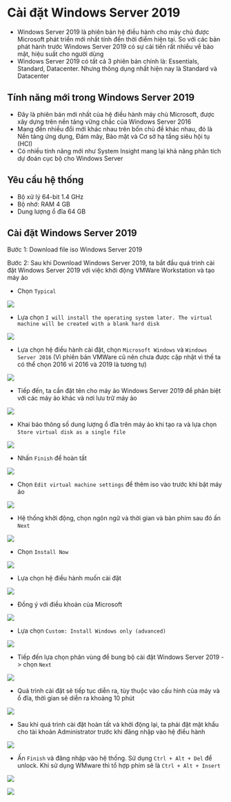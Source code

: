 # Cài đặt Windows Server 2019
- Windows Server 2019 là phiên bản hệ điều hành cho máy chủ được Microsoft phát triển mới nhất tính đến thời điểm hiện tại. So với các bản phát hành trước Windows Server 2019 có sự cải tiến rất nhiều về bảo mật, hiệu suất cho người dùng
- Windows Server 2019 có tất cả 3 phiên bản chính là: Essentials, Standard, Datacenter. Nhưng thông dụng nhất hiện nay là Standard và Datacenter 
## Tính năng mới trong Windows Server 2019
- Đây là phiên bản mới nhất của hệ điều hành máy chủ Microsoft, được xây dựng trên nền tảng vững chắc của Windows Server 2016
- Mang đến nhiều đổi mới khác nhau trên bốn chủ đề khác nhau, đó là Nền tảng ứng dụng, Đám mây, Bảo mật	và Cơ sở hạ tầng siêu hội tụ (HCI)
- Có nhiều tính năng mới như System Insight mang lại khả năng phân tích dự đoán cục bộ cho Windows Server
## Yêu cầu hệ thống
- Bộ xử lý 64-bit 1.4 GHz
- Bộ nhớ: RAM 4 GB
- Dung lượng ổ đĩa 64 GB
## Cài đặt Windows Server 2019
Bước 1: Download file iso Windows Server 2019

Bước 2: Sau khi Download Windows Server 2019, ta bắt đầu quá trình cài đặt Windows Server 2019 với việc khởi động VMWare Workstation và tạo máy ảo
- Chọn `Typical`

![](./images/typical.png)

- Lựa chọn `I will install the operating system later. The virtual machine will be created with a blank hard disk`

![](./images/newvm.png)

- Lựa chọn hệ điều hành cài đặt, chọn `Microsoft Windows` và `Windows Server 2016` (Vì phiên bản VMWare cũ nên chưa được cập nhật vì thế ta có thể chọn 2016 vì 2016 và 2019 là tương tự)

![](./images/newvm1.png)

- Tiếp đến, ta cần đặt tên cho máy ảo Windows Server 2019 để phân biệt với các máy ảo khác và nơi lưu trữ máy ảo

![](./images/newvm2.png)

- Khai báo thông số dung lượng ổ đĩa trên máy ảo khi tạo ra và lựa chọn `Store virtual disk as a single file`

![](./images/newvm3.png)

- Nhấn `Finish` để hoàn tất

![](./images/newvm4.png)

- Chọn `Edit virtual machine settings` để thêm iso vào trước khi bật máy ảo

![](./images/iso.png)

- Hệ thống khởi động, chọn ngôn ngữ và thời gian và bàn phím sau đó ấn `Next`

![](./images/ws2019.png)

- Chọn `Install Now`

![](./images/install.png)

- Lựa chọn hệ điều hành muốn cài đặt

![](./images/standard.png)

- Đồng ý với điều khoản của Microsoft

![](./images/license.png)

- Lựa chọn `Custom: Install Windows only (advanced)` 

![](./images/setup.png)

- Tiếp đến lựa chọn phân vùng để bung bộ cài đặt Windows Server 2019 -> chọn `Next`

![](./images/setup1.png)

- Quá trình cài đặt sẽ tiếp tục diễn ra, tùy thuộc vào cấu hình của máy và ổ đĩa, thời gian sẽ diễn ra khoảng 10 phút

![](./images/install1.png)

- Sau khi quá trình cài đặt hoàn tất và khởi động lại, ta phải đặt mật khẩu cho tài khoản Administrator trước khi đăng nhập vào hệ điều hành

![](./images/setting.png)

- Ấn `Finish` và đăng nhập vào hệ thống. Sử dụng `Ctrl + Alt + Del` để unlock. Khi sử dụng WMware thì tổ hợp phím sẽ là `Ctrl + Alt + Insert`

![](./images/login.png)

![](./images/servermanager.png)
